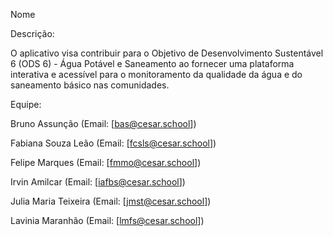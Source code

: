 Nome

Descrição: 

O aplicativo visa contribuir para o Objetivo de Desenvolvimento Sustentável 6 (ODS 6) - Água Potável e Saneamento ao fornecer uma plataforma interativa e acessível para o monitoramento da qualidade da água e do saneamento básico nas comunidades.

Equipe:

Bruno Assunção
(Email: [bas@cesar.school])

Fabiana Souza Leão
(Email: [fcsls@cesar.school])

Felipe Marques
(Email: [fmmo@cesar.school])

Irvin Amilcar
(Email: [iafbs@cesar.school])

Julia Maria Teixeira
(Email: [jmst@cesar.school])

Lavinia Maranhão
(Email: [lmfs@cesar.school])
